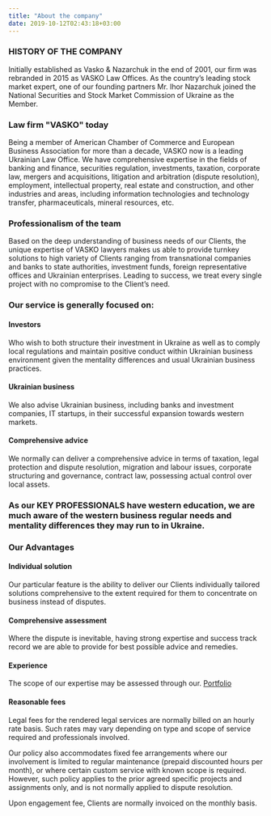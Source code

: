 ```yaml
---
title: "About the company"
date: 2019-10-12T02:43:18+03:00
---
```


### HISTORY OF THE COMPANY
Initially established as Vasko & Nazarchuk in the end of 2001, our firm was rebranded in 2015 as VASKO Law Offices. As the country’s leading stock market expert, one of our founding partners Mr. Ihor Nazarchuk joined the National Securities and Stock Market Commission of Ukraine as the Member.

### Law firm "VASKO" today
Being a member of American Chamber of Commerce and European Business Association for more than a decade, VASKO now is a leading Ukrainian Law Office. We have comprehensive expertise in the fields of banking and finance, securities regulation, investments, taxation, corporate law, mergers and acquisitions, litigation and arbitration (dispute resolution), employment, intellectual property, real estate and construction, and other industries and areas, including information technologies and technology transfer, pharmaceuticals, mineral resources, etc.

### Professionalism of the team
Based on the deep understanding of business needs of our Clients, the unique expertise of VASKO lawyers makes us able to provide turnkey solutions to high variety of Clients ranging from transnational companies and banks to state authorities, investment funds, foreign representative offices and Ukrainian enterprises. Leading to success, we treat every single project with no compromise to the Client’s need.

### Our service is generally focused on:

#### Investors
Who wish to both structure their investment in Ukraine as well as to comply local regulations and maintain positive conduct within Ukrainian business environment given the mentality differences and usual Ukrainian business practices.

#### Ukrainian business
We also advise Ukrainian business, including banks and investment companies, IT startups, in their successful expansion towards western markets.

#### Comprehensive advice
We normally can deliver a comprehensive advice in terms of taxation, legal protection and dispute resolution, migration and labour issues, corporate structuring and governance, contract law, possessing actual control over local assets.

### As our KEY PROFESSIONALS have western education, we are much aware of the western business regular needs and mentality differences they may run to in Ukraine.

### Our Advantages

#### Individual solution
Our particular feature is the ability to deliver our Clients individually tailored solutions comprehensive to the extent required for them to concentrate on business instead of disputes.

#### Comprehensive assessment
Where the dispute is inevitable, having strong expertise and success track record we are able to provide for best possible advice and remedies.

#### Experience
The scope of our expertise may be assessed through our. [Portfolio](../portfolio/projects)

#### Reasonable fees
Legal fees for the rendered legal services are normally billed on an hourly rate basis. Such rates may vary depending on type and scope of service required and professionals involved.

Our policy also accommodates fixed fee arrangements where our involvement is limited to regular maintenance (prepaid discounted hours per month), or where certain custom service with known scope is required. However, such policy applies to the prior agreed specific projects and assignments only, and is not normally applied to dispute resolution.

Upon engagement fee, Clients are normally invoiced on the monthly basis.
